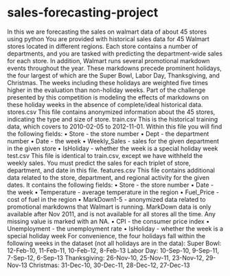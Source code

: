# sales-forecasting-project
In this we are forecasting the sales on walmart data of about 45 stores using python 
You are provided with historical sales data for 45 Walmart stores located in different regions. Each store contains a number of departments, and you are tasked with predicting the department-wide sales for each store.
In addition, Walmart runs several promotional markdown events throughout the year. These markdowns precede prominent holidays, the four largest of which are the Super Bowl, Labor Day, Thanksgiving, and Christmas. The weeks including these holidays are weighted five times higher in the evaluation than non-holiday weeks. Part of the challenge presented by this competition is modeling the effects of markdowns on these holiday weeks in the absence of complete/ideal historical data.
stores.csv
This file contains anonymized information about the 45 stores, indicating the type and size of store.
train.csv
This is the historical training data, which covers to 2010-02-05 to 2012-11-01. Within this file you will find the following fields:
•	Store - the store number
•	Dept - the department number
•	Date - the week
•	Weekly_Sales -  sales for the given department in the given store
•	IsHoliday - whether the week is a special holiday week
test.csv
This file is identical to train.csv, except we have withheld the weekly sales. You must predict the sales for each triplet of store, department, and date in this file.
features.csv
This file contains additional data related to the store, department, and regional activity for the given dates. It contains the following fields:
•	Store - the store number
•	Date - the week
•	Temperature - average temperature in the region
•	Fuel_Price - cost of fuel in the region
•	MarkDown1-5 - anonymized data related to promotional markdowns that Walmart is running. MarkDown data is only available after Nov 2011, and is not available for all stores all the time. Any missing value is marked with an NA.
•	CPI - the consumer price index
•	Unemployment - the unemployment rate
•	IsHoliday - whether the week is a special holiday week
For convenience, the four holidays fall within the following weeks in the dataset (not all holidays are in the data):
Super Bowl: 12-Feb-10, 11-Feb-11, 10-Feb-12, 8-Feb-13
Labor Day: 10-Sep-10, 9-Sep-11, 7-Sep-12, 6-Sep-13
Thanksgiving: 26-Nov-10, 25-Nov-11, 23-Nov-12, 29-Nov-13
Christmas: 31-Dec-10, 30-Dec-11, 28-Dec-12, 27-Dec-13
